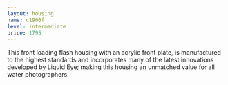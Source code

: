 ```yaml
---
layout: housing
name: c1900f
level: intermediate
price: 1795
---
```

This front loading flash housing with an acrylic front plate, is manufactured to the highest standards and incorporates many of the latest innovations developed by Liquid Eye; making this housing an unmatched value for all water photographers.

